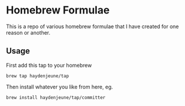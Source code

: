 # Homebrew Formulae

This is a repo of various homebrew formulae that I have created for one
reason or another.

## Usage

First add this tap to your homebrew

```
brew tap haydenjeune/tap
```

Then install whatever you like from here, eg.

```
brew install haydenjeune/tap/committer
```
